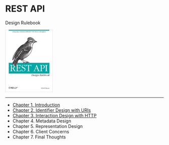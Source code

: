 # REST API

Design Rulebook

<img src="img.png" width="30%">

---

- [Chapter 1. Introduction](1_Introduction/README.md)
- [Chapter 2. Identifier Design with URIs](2_Identifier_Design_with_URIs/README.md)
- [Chapter 3. Interaction Design with HTTP](3_Interaction_Design_with_HTTP/README.md)
- Chapter 4. Metadata Design
- Chapter 5. Representation Design
- Chapter 6. Client Concerns
- Chapter 7. Final Thoughts